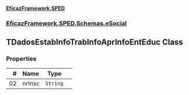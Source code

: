 #### [EficazFramework.SPED](EficazFrameworkSPED.md 'EficazFramework SPED')
### [EficazFramework.SPED.Schemas.eSocial](EficazFramework.SPED.Schemas.eSocial.md 'EficazFramework.SPED.Schemas.eSocial')

## TDadosEstabInfoTrabInfoAprInfoEntEduc Class
### Properties

| # | Name | Type | |
| ---: | :--- | :---: | :--- |
| 02 | nrInsc | `String` |  |
